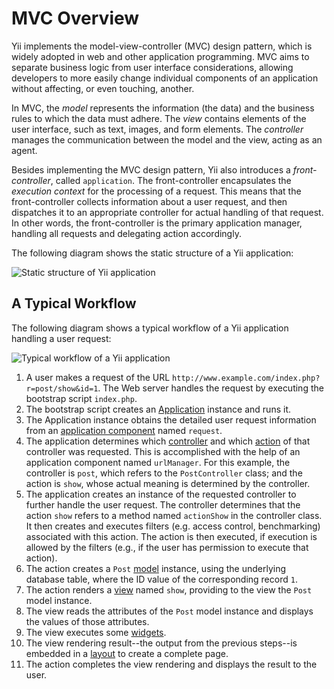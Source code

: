 MVC Overview
============

Yii implements the model-view-controller (MVC) design pattern, which is
widely adopted in web and other application programming. MVC aims to separate business logic from
user interface considerations, allowing developers to more easily change individual components of an application without affecting, or even touching, another. 

In MVC, the *model* represents the
information (the data) and the business rules to which the data must adhere. The *view* contains elements
of the user interface, such as text, images, and form elements. The *controller* manages
the communication between the model and the view, acting as an agent.

Besides implementing the MVC design pattern, Yii also introduces a *front-controller*, called
`application`. The front-controller encapsulates the *execution context* for the processing of a request. This means that the front-controller collects information about a user request, and
then dispatches it to an appropriate controller for actual handling of that request. In other words, the front-controller is the primary application manager, handling all requests and delegating action accordingly.

The following diagram shows the static structure of a Yii application:

![Static structure of Yii application](structure.png)


A Typical Workflow
------------------

The following diagram shows a typical workflow of a Yii application  handling a user request:

![Typical workflow of a Yii application](flow.png)

1. A user makes a request of the URL `http://www.example.com/index.php?r=post/show&id=1`. The Web server handles the request by executing the bootstrap script `index.php`.
2. The bootstrap script creates an [Application](/doc/guide/basics.application) instance and runs it.
3. The Application instance obtains the detailed user request information from an [application component](/doc/guide/basics.application#application-component) named `request`.
4. The application determines which [controller](/doc/guide/basics.controller) and which [action](/doc/guide/basics.controller#action) of that controller was requested. This is accomplished with the help
of an application component named `urlManager`. For this example, the controller is `post`, which refers to the `PostController` class; and the action is `show`, whose actual meaning is determined by the controller.
5. The application creates an instance of the requested controller
to further handle the user request. The controller determines that the action `show` refers to a method named `actionShow` in the controller class. It then creates and executes filters (e.g. access control, benchmarking) associated with this action. The action is then executed, if execution is allowed by the filters (e.g., if the user has permission to execute that action).
6. The action creates a `Post` [model](/doc/guide/basics.model) instance, using the underlying database table, where the ID value of the corresponding record `1`.
7. The action renders a [view](/doc/guide/basics.view) named `show`, providing to the view the `Post` model instance.
8. The view reads the attributes of the `Post` model instance and displays the values of those attributes.
9. The view executes some [widgets](/doc/guide/basics.view#widget).
10. The view rendering result--the output from the previous steps--is embedded in a [layout](/doc/guide/basics.view#layout) to create a complete page.
11. The action completes the view rendering and displays the result to the user.